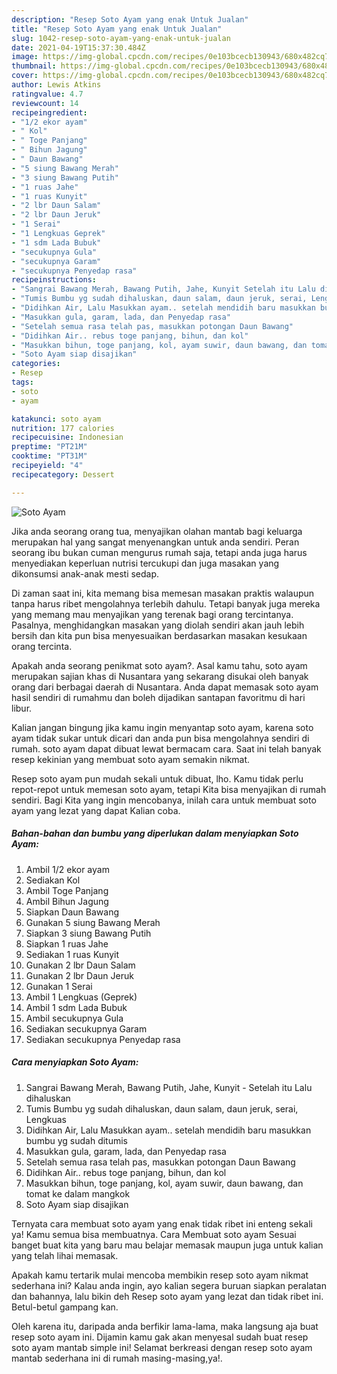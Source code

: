 ```yaml
---
description: "Resep Soto Ayam yang enak Untuk Jualan"
title: "Resep Soto Ayam yang enak Untuk Jualan"
slug: 1042-resep-soto-ayam-yang-enak-untuk-jualan
date: 2021-04-19T15:37:30.484Z
image: https://img-global.cpcdn.com/recipes/0e103bcecb130943/680x482cq70/soto-ayam-foto-resep-utama.jpg
thumbnail: https://img-global.cpcdn.com/recipes/0e103bcecb130943/680x482cq70/soto-ayam-foto-resep-utama.jpg
cover: https://img-global.cpcdn.com/recipes/0e103bcecb130943/680x482cq70/soto-ayam-foto-resep-utama.jpg
author: Lewis Atkins
ratingvalue: 4.7
reviewcount: 14
recipeingredient:
- "1/2 ekor ayam"
- " Kol"
- " Toge Panjang"
- " Bihun Jagung"
- " Daun Bawang"
- "5 siung Bawang Merah"
- "3 siung Bawang Putih"
- "1 ruas Jahe"
- "1 ruas Kunyit"
- "2 lbr Daun Salam"
- "2 lbr Daun Jeruk"
- "1 Serai"
- "1 Lengkuas Geprek"
- "1 sdm Lada Bubuk"
- "secukupnya Gula"
- "secukupnya Garam"
- "secukupnya Penyedap rasa"
recipeinstructions:
- "Sangrai Bawang Merah, Bawang Putih, Jahe, Kunyit Setelah itu Lalu dihaluskan"
- "Tumis Bumbu yg sudah dihaluskan, daun salam, daun jeruk, serai, Lengkuas"
- "Didihkan Air, Lalu Masukkan ayam.. setelah mendidih baru masukkan bumbu yg sudah ditumis"
- "Masukkan gula, garam, lada, dan Penyedap rasa"
- "Setelah semua rasa telah pas, masukkan potongan Daun Bawang"
- "Didihkan Air.. rebus toge panjang, bihun, dan kol"
- "Masukkan bihun, toge panjang, kol, ayam suwir, daun bawang, dan tomat ke dalam mangkok"
- "Soto Ayam siap disajikan"
categories:
- Resep
tags:
- soto
- ayam

katakunci: soto ayam 
nutrition: 177 calories
recipecuisine: Indonesian
preptime: "PT21M"
cooktime: "PT31M"
recipeyield: "4"
recipecategory: Dessert

---
```



![Soto Ayam](https://img-global.cpcdn.com/recipes/0e103bcecb130943/680x482cq70/soto-ayam-foto-resep-utama.jpg)

Jika anda seorang orang tua, menyajikan olahan mantab bagi keluarga merupakan hal yang sangat menyenangkan untuk anda sendiri. Peran seorang ibu bukan cuman mengurus rumah saja, tetapi anda juga harus menyediakan keperluan nutrisi tercukupi dan juga masakan yang dikonsumsi anak-anak mesti sedap.

Di zaman  saat ini, kita memang bisa memesan masakan praktis walaupun tanpa harus ribet mengolahnya terlebih dahulu. Tetapi banyak juga mereka yang memang mau menyajikan yang terenak bagi orang tercintanya. Pasalnya, menghidangkan masakan yang diolah sendiri akan jauh lebih bersih dan kita pun bisa menyesuaikan berdasarkan masakan kesukaan orang tercinta. 



Apakah anda seorang penikmat soto ayam?. Asal kamu tahu, soto ayam merupakan sajian khas di Nusantara yang sekarang disukai oleh banyak orang dari berbagai daerah di Nusantara. Anda dapat memasak soto ayam hasil sendiri di rumahmu dan boleh dijadikan santapan favoritmu di hari libur.

Kalian jangan bingung jika kamu ingin menyantap soto ayam, karena soto ayam tidak sukar untuk dicari dan anda pun bisa mengolahnya sendiri di rumah. soto ayam dapat dibuat lewat bermacam cara. Saat ini telah banyak resep kekinian yang membuat soto ayam semakin nikmat.

Resep soto ayam pun mudah sekali untuk dibuat, lho. Kamu tidak perlu repot-repot untuk memesan soto ayam, tetapi Kita bisa menyajikan di rumah sendiri. Bagi Kita yang ingin mencobanya, inilah cara untuk membuat soto ayam yang lezat yang dapat Kalian coba.

<!--inarticleads1-->

##### Bahan-bahan dan bumbu yang diperlukan dalam menyiapkan Soto Ayam:

1. Ambil 1/2 ekor ayam
1. Sediakan  Kol
1. Ambil  Toge Panjang
1. Ambil  Bihun Jagung
1. Siapkan  Daun Bawang
1. Gunakan 5 siung Bawang Merah
1. Siapkan 3 siung Bawang Putih
1. Siapkan 1 ruas Jahe
1. Sediakan 1 ruas Kunyit
1. Gunakan 2 lbr Daun Salam
1. Gunakan 2 lbr Daun Jeruk
1. Gunakan 1 Serai
1. Ambil 1 Lengkuas (Geprek)
1. Ambil 1 sdm Lada Bubuk
1. Ambil secukupnya Gula
1. Sediakan secukupnya Garam
1. Sediakan secukupnya Penyedap rasa




<!--inarticleads2-->

##### Cara menyiapkan Soto Ayam:

1. Sangrai Bawang Merah, Bawang Putih, Jahe, Kunyit - Setelah itu Lalu dihaluskan
1. Tumis Bumbu yg sudah dihaluskan, daun salam, daun jeruk, serai, Lengkuas
1. Didihkan Air, Lalu Masukkan ayam.. setelah mendidih baru masukkan bumbu yg sudah ditumis
1. Masukkan gula, garam, lada, dan Penyedap rasa
1. Setelah semua rasa telah pas, masukkan potongan Daun Bawang
1. Didihkan Air.. rebus toge panjang, bihun, dan kol
1. Masukkan bihun, toge panjang, kol, ayam suwir, daun bawang, dan tomat ke dalam mangkok
1. Soto Ayam siap disajikan




Ternyata cara membuat soto ayam yang enak tidak ribet ini enteng sekali ya! Kamu semua bisa membuatnya. Cara Membuat soto ayam Sesuai banget buat kita yang baru mau belajar memasak maupun juga untuk kalian yang telah lihai memasak.

Apakah kamu tertarik mulai mencoba membikin resep soto ayam nikmat sederhana ini? Kalau anda ingin, ayo kalian segera buruan siapkan peralatan dan bahannya, lalu bikin deh Resep soto ayam yang lezat dan tidak ribet ini. Betul-betul gampang kan. 

Oleh karena itu, daripada anda berfikir lama-lama, maka langsung aja buat resep soto ayam ini. Dijamin kamu gak akan menyesal sudah buat resep soto ayam mantab simple ini! Selamat berkreasi dengan resep soto ayam mantab sederhana ini di rumah masing-masing,ya!.

